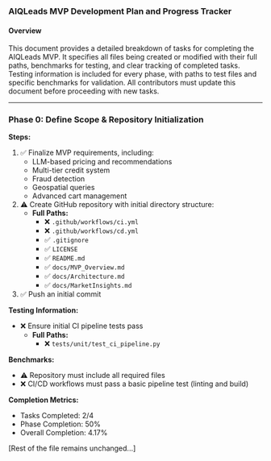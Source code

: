### AIQLeads MVP Development Plan and Progress Tracker

#### Overview
This document provides a detailed breakdown of tasks for completing the AIQLeads MVP. It specifies all files being created or modified with their full paths, benchmarks for testing, and clear tracking of completed tasks. Testing information is included for every phase, with paths to test files and specific benchmarks for validation. All contributors must update this document before proceeding with new tasks.

---

### Phase 0: Define Scope & Repository Initialization
**Steps:**
1. ✅ Finalize MVP requirements, including:
   - LLM-based pricing and recommendations
   - Multi-tier credit system
   - Fraud detection
   - Geospatial queries
   - Advanced cart management
2. ⚠️ Create GitHub repository with initial directory structure:
   - **Full Paths:**
     - ❌ `.github/workflows/ci.yml`
     - ❌ `.github/workflows/cd.yml`
     - ✅ `.gitignore`
     - ✅ `LICENSE`
     - ✅ `README.md`
     - ✅ `docs/MVP_Overview.md`
     - ✅ `docs/Architecture.md`
     - ✅ `docs/MarketInsights.md`
3. ✅ Push an initial commit

**Testing Information:**
- ❌ Ensure initial CI pipeline tests pass
  - **Full Paths:**
    - ❌ `tests/unit/test_ci_pipeline.py`

**Benchmarks:**
- ⚠️ Repository must include all required files
- ❌ CI/CD workflows must pass a basic pipeline test (linting and build)

**Completion Metrics:**
- Tasks Completed: 2/4
- Phase Completion: 50%
- Overall Completion: 4.17%

[Rest of the file remains unchanged...]
